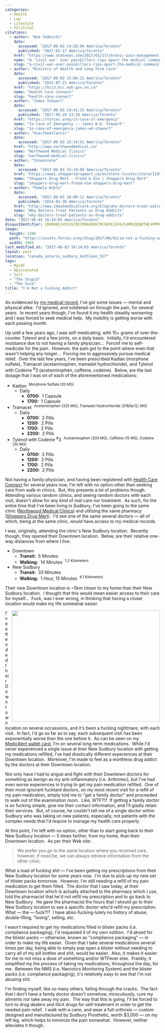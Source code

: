 ```yaml
---
categories:
  - Health
  - Law
  - Lifestyle
  - Political
citations:
  - author: "Bob Tedeschi"
    date:
      accessed: "2017-06-03 14:28:04 America/Toronto"
      published: "2017-01-17 America/Toronto"
    href: "https://www.statnews.com/2017/01/17/chronic-pain-management-opioids"
    name: "A 'civil war' over painkillers rips apart the medical community - and leaves patients in fear"
    slug: "a-civil-war-over-painkillers-rips-apart-the-medical-community-and-leaves-patients-in-fear"
  - author: "Ministry of Health and Long-Term Care"
    date:
      accessed: "2017-06-03 15:06:12 America/Toronto"
      published: "2015-07-21 America/Toronto"
    href: "https://hcc3.hcc.moh.gov.on.ca"
    name: "Health Care Connect"
    slug: "health-care-connect"
  - author: "James Stewart"
    date:
      accessed: "2017-06-03 14:41:33 America/Toronto"
      published: "2017-05-24 13:28 America/Toronto"
    href: "https://forces.army/in-case-of-emergency"
    name: "In Case of Emergency :: James W.D. Stewart"
    slug: "in-case-of-emergency-james-wd-stewart"
  - author: "OvertheAtlantic"
    date:
      accessed: "2017-06-03 15:14:51 America/Toronto"
    href: "http://www.northwoodmedical.ca"
    name: "Northwood Medical Clinics"
    slug: "northwood-medical-clinics"
  - author: "Innominate"
    date:
      accessed: "2017-06-03 15:19:09 America/Toronto"
    href: "https://www1.shoppersdrugmart.ca/en/store-locator/store/1195"
    name: "Shoppers Drug Mart - Frood & Elm | Shoppers Drug Mart"
    slug: "shoppers-drug-mart-frood-elm-shoppers-drug-mart"
  - author: "Pamela Wible"
    date:
      accessed: "2017-06-03 16:00:11 America/Toronto"
      published: "2014-03-30 America/Toronto"
    href: "http://www.idealmedicalcare.org/blog/why-doctors-treat-patients-as-drug-addicts"
    name: "Why Doctors Treat Patients as Drug Addicts"
    slug: "why-doctors-treat-patients-as-drug-addicts"
date: "2017-06-03 16:14:03 America/Toronto"
disqusIdentifier: CDW9R6EJHYCGS7QEZPW94DXH7MCVHYKJSF6JS4MRZQQQKTWC4PMP6EPX6AUNZK732B5SDGGV9KKTJTX8KVCNMYS79NMVWSWJ4Z5J
image:
  height: 1306
  path: "https://assets.forces.army/blog/2017/06/03/im-not-a-fucking-addict/hotlink-ok/Help_2003-12-04_1960x1306.png"
  width: 1960
last_modified_at: "2017-06-03 16:14:03 America/Toronto"
layout: post
location: "canada_ontario_sudbury_kathleen_557"
tags:
  - MyCAF
  - Opinionated
  - Self
  - "The Stupid"
  - "The Suck"
title: "I'm Not a Fucking Addict"
---
```


<p>
  As evidenced by <a href="{{ site.url }}{{ page.url }}#cite-in-case-of-emergency-james-wd-stewart" rel="me"
    title="In Case of Emergency :: James W.D. Stewart">my medical record</a>, I've got some issues &#8212; mental and physical alike.&nbsp; I'd ignored, and
  soldiered-on through the pain, for several years.&nbsp; In recent years though, I've found it my health steadily worsening and I was forced to seek medical
  help.&nbsp; My mobility is getting worse with each passing month.
</p>
<!-- excerptBreak -->
<p>
  Up until a few years ago, I was self-medicating, with 15+ grams of over-the-counter Tylenol and a few joints, on a daily basis.&nbsp; Initially, I'd
  encountered resistance due to not having a family physician&hellip;&nbsp; Forcinf me to self-medicate for the pain.&nbsp; However, the pain got to the point
  where even that wasn't helping any longer&hellip;&nbsp; Forcing me to aggressively pursue medical relief.&nbsp; Over the last few years, I've been prescribed
  Kadian (morphone sulfate), Tramacet (acetaminophen, tramadol hydrochloride), and Tylenol with Codeine <sup>#</sup>3 (acetaminophen, caffeine, codeine).&nbsp;
  Below, are the last dosage that I was on of each of the aforementioned medications:
  <ul>
    <li>
      Kadian&nbsp; <sup>Morphone Sulfate (20 MG)</sup>
      <ul>
        <li>
          Daily
          <ul>
            <li>
              <span style="font-weight: bolder;">0700:</span>&nbsp; 1 Capsule
            </li>
            <li>
              <span style="font-weight: bolder;">1700:</span>&nbsp; 1 Capsule
            </li>
          </ul>
        </li>
      </ul>
    </li>
    <li>
      Tramacet&nbsp; <sup>Acetaminophen (325 MG), Tramadol Hydrochloride (37&fac12; MG)</sup>
      <ul>
        <li>
          Daily
          <ul>
            <li>
              <span style="font-weight: bolder;">0700:</span>&nbsp; 2 Pills
            </li>
            <li>
              <span style="font-weight: bolder;">1200:</span>&nbsp; 2 Pills
            </li>
            <li>
              <span style="font-weight: bolder;">1700:</span>&nbsp; 2 Pills
            </li>
            <li>
              <span style="font-weight: bolder;">2200:</span>&nbsp; 2 Pills
            </li>
          </ul>
        </li>
      </ul>
    </li>
    <li>
      Tylenol with Codeine <sup>#</sup>3&nbsp; <sup>Acetaminophen (300 MG), Caffeine (15 MG), Codeine (30 MG)</sup>
      <ul>
        <li>
          Daily
          <ul>
            <li>
              <span style="font-weight: bolder;">0700:</span>&nbsp; 2 Pills
            </li>
            <li>
              <span style="font-weight: bolder;">1200:</span>&nbsp; 2 Pills
            </li>
            <li>
              <span style="font-weight: bolder;">1700:</span>&nbsp; 2 Pills
            </li>
            <li>
              <span style="font-weight: bolder;">2200:</span>&nbsp; 2 Pills
            </li>
          </ul>
        </li>
      </ul>
    </li>
  </ul>
</p>
<p>
  Not having a family physician, and having been registered with <a href="{{ site.url }}{{ page.url }}#cite-health-care-connect" rel="me"
    title="Health Care Connect">Health Care Connect</a> for several years now, I'm left with no option other than seeking care from walk-in clinics.&nbsp; But,
  this presents a lot of problems though.&nbsp; Attending various random clinics, and seeing random doctors with each visit, doesn't allow for any kind of real
  care nor treatment.&nbsp; As such, for the entire time that I've been living in Sudbury, I've been going to the same clinic (<a
    href="{{ site.url }}{{ page.url }}#cite-northwood-medical-clinics" rel="me" title="Northwood Medical Clinics">Northwood Medical Clinics</a>) and utilizing
  the same pharmacy (<a href="{{ site.url }}{{ page.url }}#cite-shoppers-drug-mart-frood-elm-shoppers-drug-mart" rel="me"
    title="Shoppers Drug Mart - Frood &amp; Elm | Shoppers Drug Mart">Shoppers Drug Mart</a>).&nbsp; I'd see one of the same several doctors &#8212; all of
  which, being at the same clinic, would have access to my medical records.
</p>
<p>
  I was, originally, attending the clinic's New Sudbury location.&nbsp; Recently though, they opened their Downtown location.&nbsp; Below, are their relative
  one-way distances from where I live:
  <ul>
    <li>
      Downtown
      <ul>
        <li>
          <span style="font-weight:bolder;">Transit:</span>&nbsp; 5 Minutes
        </li>
        <li>
          <span style="font-weight:bolder;">Walking:</span>&nbsp; 14 Minutes&nbsp; <sup>1.2 Kilometers</sup>
        </li>
      </ul>
    </li>
    <li>
      New Sudbury
      <ul>
        <li>
          <span style="font-weight:bolder;">Transit:</span>&nbsp; 33 Minutes
        </li>
        <li>
          <span style="font-weight:bolder;">Walking:</span>&nbsp; 1 Hour, 15 Minutes&nbsp; <sup>6.1 Kilometers</sup>
        </li>
      </ul>
    </li>
  </ul>
</p>
<p>
  Their new Downtown location is ~5km closer to my home than their New Sudbury location.&nbsp; I thought that this would mean easier access to their care for
  myself&hellip;&nbsp; Fuck, was I ever wrong, in thinking that having a closer location would make my life somewhat easier.
</p>
<img alt="" height="362" src="{{ site.uri.assets }}/blog/2017/06/03/im-not-a-fucking-addict/im-not-an-addict_482x362.png"
  style="border: 0px; float: right; margin-bottom: 10px; margin-left: 10px;" width="482" />
<p>
  I've attended their Downtown location on several occassions, and it's been a fucking nightmare, with each visit.&nbsp; In fact, I'd go so far as to say, each
  subsequent visit has been exponentially worse than the one before it.&nbsp; As can be seen on my <a
    href="{{ site.url }}{{ page.url }}#cite-in-case-of-emergency-james-wd-stewart" rel="me" title="In Case of Emergency :: James W.D. Stewart">MedicAlert wallet
  card</a>, I'm on several long-term medications.&nbsp; While I'd never experienced a single issue at their New Sudbury location with getting my medications
  refilled, I've had drastically different experiences at their Downtown location.&nbsp; Moreover, I'm made to feel as a worthless drug addict by the doctors at
  their Downtown location.
</p>
<p>
  Not only have I had to arigue and fight with their Downtown doctors for something as benign as my anti-inflammatory (i.e. Arthrotec), but I've had even worse
  experiences in trying to get my pain medication refilled.&nbsp; One of their most ignorant fucktard doctors, on my most recent visit for a refill of my pain
  medication, simply told me to &quot;get a family doctor&quot; and proceeded to walk out of the examination room.&nbsp; Like, WTF?!?&nbsp; If getting a family
  doctor is so fucking simple, give me their contact information, and I'll gladly retain their services.&nbsp; But, of course, he couldn't tell me of a single
  doctor within Sudbury who was taking on new patients; especially, not patients with the complex needs that I'd require to manage my health care properly.
</p>
<p>
  At this point, I'm left with no option, other than to start going back to their New Sudbury location &#8212; 5 times farther, from my home, than their
  Downtown location.&nbsp; As per their Web site:
  <blockquote cite="{{ site.url }}{{ page.url }}#cite-northwood-medical-clinics">
    We prefer you go to the same location where you received care, however, if need be, we can always retrieve information from the other clinic.
  </blockquote>
</p>
<p>
  What a load of fucking shit &#8212; I've been getting my prescriptions from their New Sudbury location for some years now.&nbsp; I'm due to pick-up my new set
  of blister packs tomorrow.&nbsp; However, I'm still needing a refill of my pain medication to get them filled.&nbsp; The doctor that I saw today, at their
  Downtown location which is actually attached to the pharmacy which I use, told the pharmacist that he'd not refill my prescription and to go back to New
  Sudbury.&nbsp; He gave the pharmacist the hours that I should go to their New Sudbury location to see a specific doctor who'd refill my prescription.&nbsp;
  What &#8212; the &#8212; fuck?!?&nbsp; I have abso-fucking-lutely no history of abuse, double-flling, &quot;losing&quot;, selling, etc.
</p>
<p>
  I wasn't required to get my medications filled in blister packs (i.e. compliance packaging), I'd requested it of my own volition.&nbsp; I'd aksed for the
  blister packs &#8212; otherwise, known as &quot;compliance packaging&quot; &#8212; in order to make my life easier.&nbsp; Given that I take several
  medications several times per day, being able to simply pop open a blister without needing to carry all of my pill bottles and shit, would be easier.&nbsp;
  Also, it makes it easier for me to not miss a dose of something and/or WTFever else.&nbsp; Frankly, it simplified my the process of taking my medications,
  throughout the day, for me.&nbsp; Between the NMS (i.e. Narcotics Monitoring System) and the blister packs (i.e. compliance packaging), it's relatively easy
  to see that I'm not abusing shit.
</p>
<p>
  I'm finding myself, like so many others, falling through the cracks.&nbsp; The fact that I don't have a family doctor doesn't somehow, miraculously, cure my
  ailments nor take away my pain.&nbsp; The way that this is going, I'll be forced to turn to drug dealers and illicit drugs for self-treatment in order to get
  the needed pain relief.&nbsp; I walk with a cane, and wear a full-orthosis &#8212 custom designed and manufactured by Sudbury Prosthetic, worth $3,000 &#8212;
  on my left leg, which helps to minimize the pain somewhat.&nbsp; However, neither alleviates it though.
</p>
